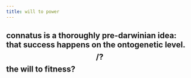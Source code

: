 ```yaml
---
title: will to power
---
```


## connatus is a thoroughly pre-darwinian idea: that success happens on the ontogenetic level. $$/?$$the will to fitness?
##
